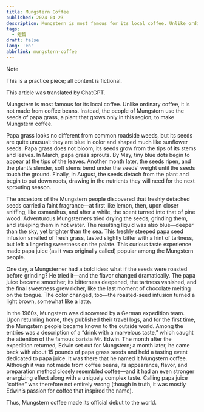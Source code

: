 ```yaml
---
title: Mungstern Coffee
published: 2024-04-23
description: Mungstern is most famous for its local coffee. Unlike ordinary coffee, it is not made from coffee beans. Instead, the people of Mungstern use the seeds of papa grass, a plant that grows only in this region, to make Mungstern coffee.
tags:
  - 短篇
draft: false
lang: 'en'
abbrlink: mungstern-coffee
---
```


> [!NOTE]
> This is a practice piece; all content is fictional.
>
> This article was translated by ChatGPT.

Mungstern is most famous for its local coffee. Unlike ordinary coffee, it is not made from coffee beans. Instead, the people of Mungstern use the seeds of papa grass, a plant that grows only in this region, to make Mungstern coffee.

Papa grass looks no different from common roadside weeds, but its seeds are quite unusual: they are blue in color and shaped much like sunflower seeds. Papa grass does not bloom; its seeds grow from the tips of its stems and leaves. In March, papa grass sprouts. By May, tiny blue dots begin to appear at the tips of the leaves. Another month later, the seeds ripen, and the plant’s slender, soft stems bend under the seeds’ weight until the seeds touch the ground. Finally, in August, the seeds detach from the plant and begin to put down roots, drawing in the nutrients they will need for the next sprouting season.

The ancestors of the Mungstern people discovered that freshly detached seeds carried a faint fragrance—at first like lemon, then, upon closer sniffing, like osmanthus, and after a while, the scent turned into that of pine wood. Adventurous Mungsterners tried drying the seeds, grinding them, and steeping them in hot water. The resulting liquid was also blue—deeper than the sky, yet brighter than the sea. This freshly steeped papa seed infusion smelled of fresh grass, tasted slightly bitter with a hint of tartness, but left a lingering sweetness on the palate. This curious taste experience made papa juice (as it was originally called) popular among the Mungstern people.

One day, a Mungsterner had a bold idea: what if the seeds were roasted before grinding? He tried it—and the flavor changed dramatically. The papa juice became smoother, its bitterness deepened, the tartness vanished, and the final sweetness grew richer, like the last moment of chocolate melting on the tongue. The color changed, too—the roasted-seed infusion turned a light brown, somewhat like a latte.

In the 1960s, Mungstern was discovered by a German expedition team. Upon returning home, they published their travel logs, and for the first time, the Mungstern people became known to the outside world. Among the entries was a description of a “drink with a marvelous taste,” which caught the attention of the famous barista Mr. Edwin. The month after the expedition returned, Edwin set out for Mungstern; a month later, he came back with about 15 pounds of papa grass seeds and held a tasting event dedicated to papa juice. It was there that he named it Mungstern coffee. Although it was not made from coffee beans, its appearance, flavor, and preparation method closely resembled coffee—and it had an even stronger energizing effect along with a uniquely complex taste. Calling papa juice “coffee” was therefore not entirely wrong (though in truth, it was mostly Edwin’s passion for coffee that inspired the name).

Thus, Mungstern coffee made its official debut to the world.
